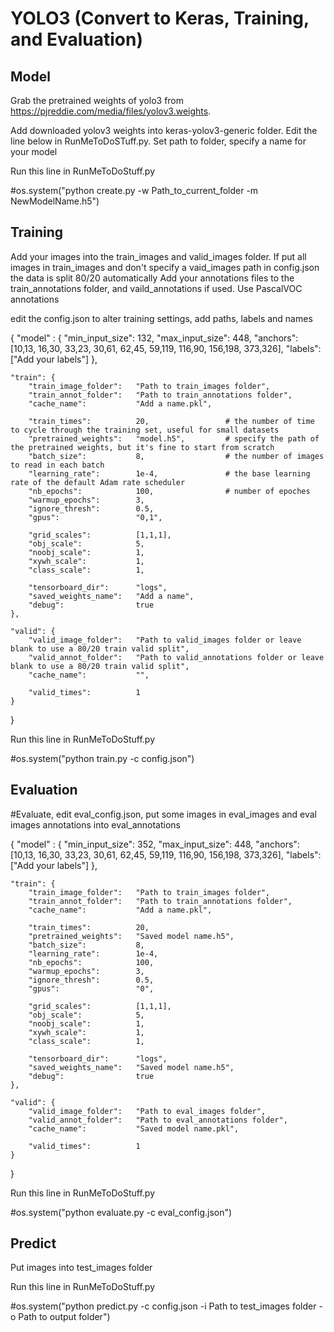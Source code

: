 # YOLO3 (Convert to Keras, Training, and Evaluation)

## Model

Grab the pretrained weights of yolo3 from https://pjreddie.com/media/files/yolov3.weights.

Add downloaded yolov3 weights into keras-yolov3-generic folder. Edit the line below in RunMeToDoSTuff.py. Set path to folder, specify a name for your model

Run this line in RunMeToDoStuff.py

#os.system("python create.py -w Path_to_current_folder -m NewModelName.h5")

## Training

Add your images into the train_images and valid_images folder. If put all images in train_images and don't specify a vaid_images path in config.json the data is split 80/20 automatically
Add your annotations files to the train_annotations folder, and vaild_annotations if used. Use PascalVOC annotations

edit the config.json to alter training settings, add paths, labels and names

{
    "model" : {
        "min_input_size":       132,
        "max_input_size":       448,
        "anchors":              [10,13,  16,30,  33,23,  30,61,  62,45,  59,119,  116,90,  156,198,  373,326],
        "labels":               ["Add your labels"]
    },

    "train": {
        "train_image_folder":   "Path to train_images folder",
        "train_annot_folder":   "Path to train_annotations folder",
        "cache_name":           "Add a name.pkl",

        "train_times":          20,                 # the number of time to cycle through the training set, useful for small datasets
        "pretrained_weights":   "model.h5",         # specify the path of the pretrained weights, but it's fine to start from scratch
        "batch_size":           8,                  # the number of images to read in each batch
        "learning_rate":        1e-4,               # the base learning rate of the default Adam rate scheduler
        "nb_epochs":            100,                # number of epoches
        "warmup_epochs":        3,
        "ignore_thresh":        0.5,
        "gpus":                 "0,1",

        "grid_scales":          [1,1,1],
        "obj_scale":            5,
        "noobj_scale":          1,
        "xywh_scale":           1,
        "class_scale":          1,

        "tensorboard_dir":      "logs",
        "saved_weights_name":   "Add a name",
        "debug":                true
    },

    "valid": {
        "valid_image_folder":   "Path to valid_images folder or leave blank to use a 80/20 train valid split",
        "valid_annot_folder":   "Path to valid_annotations folder or leave blank to use a 80/20 train valid split",
        "cache_name":           "",

        "valid_times":          1
    }
}

Run this line in RunMeToDoStuff.py

#os.system("python train.py -c config.json")

## Evaluation

#Evaluate, edit eval_config.json, put some images in eval_images and eval images annotations into eval_annotations

{
    "model" : {
        "min_input_size":       352,
        "max_input_size":       448,
        "anchors":              [10,13,  16,30,  33,23,  30,61,  62,45,  59,119,  116,90,  156,198,  373,326],
        "labels":               ["Add your labels"]
    },

    "train": {
        "train_image_folder":   "Path to train_images folder",
        "train_annot_folder":   "Path to train_annotations folder",
        "cache_name":           "Add a name.pkl",

        "train_times":          20,
        "pretrained_weights":   "Saved model name.h5",
        "batch_size":           8,
        "learning_rate":        1e-4,
        "nb_epochs":            100,
        "warmup_epochs":        3,
        "ignore_thresh":        0.5,
        "gpus":                 "0",

        "grid_scales":          [1,1,1],
        "obj_scale":            5,
        "noobj_scale":          1,
        "xywh_scale":           1,
        "class_scale":          1,

        "tensorboard_dir":      "logs",
        "saved_weights_name":   "Saved model name.h5",
        "debug":                true
    },

    "valid": {
        "valid_image_folder":   "Path to eval_images folder",
        "valid_annot_folder":   "Path to eval_annotations folder",
        "cache_name":           "Saved model name.pkl",

        "valid_times":          1
    }
}

Run this line in RunMeToDoStuff.py

#os.system("python evaluate.py -c eval_config.json")

## Predict

Put images into test_images folder

Run this line in RunMeToDoStuff.py

#os.system("python predict.py -c config.json -i Path to test_images folder -o Path to output folder")


